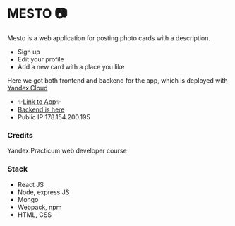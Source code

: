 # MESTO 📷

Mesto is a web application for posting photo cards with a description.

- Sign up
- Edit your profile
- Add a new card with a place you like

Here we got both frontend and backend for the app, which is deployed with [Yandex.Cloud](https://cloud.yandex.ru/)

- ✨[Link to App](https://gogetyourknife.nomoredomains.club)✨ 
- [Backend is here](https://api.gogetyourknife.nomoredomains.club)
- Public IP 178.154.200.195

### Credits

Yandex.Practicum web developer course

### Stack

- React JS
- Node, express JS
- Mongo 
- Webpack, npm
- HTML, CSS 